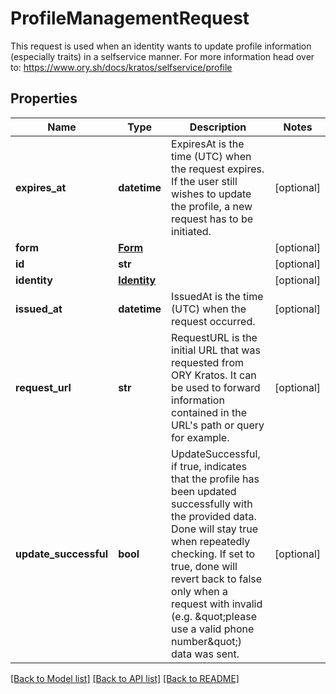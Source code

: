 # ProfileManagementRequest

This request is used when an identity wants to update profile information (especially traits) in a selfservice manner.  For more information head over to: https://www.ory.sh/docs/kratos/selfservice/profile
## Properties
Name | Type | Description | Notes
------------ | ------------- | ------------- | -------------
**expires_at** | **datetime** | ExpiresAt is the time (UTC) when the request expires. If the user still wishes to update the profile, a new request has to be initiated. | [optional] 
**form** | [**Form**](Form.md) |  | [optional] 
**id** | **str** |  | [optional] 
**identity** | [**Identity**](Identity.md) |  | [optional] 
**issued_at** | **datetime** | IssuedAt is the time (UTC) when the request occurred. | [optional] 
**request_url** | **str** | RequestURL is the initial URL that was requested from ORY Kratos. It can be used to forward information contained in the URL&#39;s path or query for example. | [optional] 
**update_successful** | **bool** | UpdateSuccessful, if true, indicates that the profile has been updated successfully with the provided data. Done will stay true when repeatedly checking. If set to true, done will revert back to false only when a request with invalid (e.g. \&quot;please use a valid phone number\&quot;) data was sent. | [optional] 

[[Back to Model list]](../README.md#documentation-for-models) [[Back to API list]](../README.md#documentation-for-api-endpoints) [[Back to README]](../README.md)


